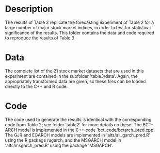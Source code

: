 # Description 

The results of Table 3 replicate the forecasting experiment of Table 2 for a large number of major stock market indices, in order to test for statistical significance of the results. This folder contains the data and code required to reproduce the results of Table 3.

# Data 
The complete list of the 21  stock market datasets that are used in this experiment are contained in the subfolder 'table3/data'. Again, the appropriately transformed data are given, so these files can be loaded directly to the C++ and R code.

# Code

The code used to generate the results is identical with the corresponding code from Table 2; see folder 'table2' for more details on these. The BCT-ARCH model is implemented in the C++ code 'bct_code/bctarch_pred.cpp'. The GJR and EGARCH models are implemented in 'alts/all_garch_pred.R' using the R package rugarch, and the MSGARCH model in 'alts/msgarch_pred.R' using the package 'MSGARCH'. 


